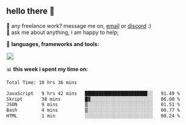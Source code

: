 ## hello there 👋

💼 any freelance work? message me on, [email](mailto:pierok420@gmail.com) or [discord](https://discord.com/users/577571414186393661/) :)\
💬 ask me about anything, i am happy to help;

🌸 **languages, frameworks and tools:**  

<img height="20" src="https://simpleskill.icons.workers.dev/svg/?i=javascript,typescript,node.js,html5,css3,react,next.js,kotlin,npm,docker,mysql,redis,mongodb">

📊 **this week i spent my time on:**
<!--START_SECTION:waka-->

```txt
Total Time: 10 hrs 36 mins

JavaScript   9 hrs 42 mins   ███████████████████████░░   91.49 %
Skript       38 mins         █▓░░░░░░░░░░░░░░░░░░░░░░░   06.00 %
JSON         9 mins          ▒░░░░░░░░░░░░░░░░░░░░░░░░   01.51 %
Bash         4 mins          ▒░░░░░░░░░░░░░░░░░░░░░░░░   00.77 %
HTML         1 min           ░░░░░░░░░░░░░░░░░░░░░░░░░   00.24 %
```

<!--END_SECTION:waka-->
